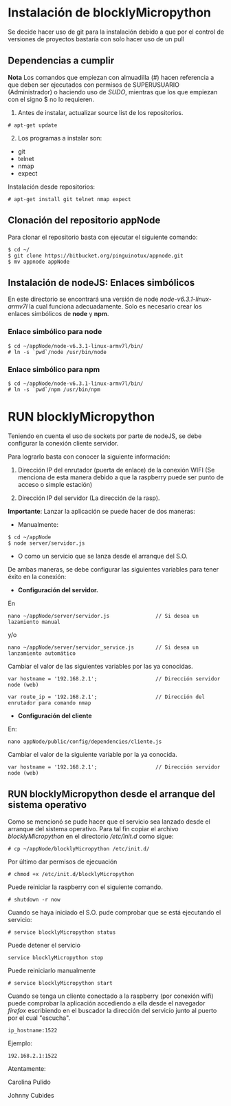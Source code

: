 # Instalación de blocklyMicropython #

Se decide hacer uso de git para la instalación debido a que por el
control de versiones de proyectos bastaría con solo hacer uso de un pull


##	Dependencias a cumplir ##

**Nota** Los comandos que empiezan con almuadilla (#) hacen referencia
a que deben ser ejecutados con permisos de SUPERUSUARIO (Administrador)
o haciendo uso de *SUDO*, mientras que los que empiezan con el signo $
no lo requieren.

1. Antes de instalar, actualizar source list de los repositorios.

```
# apt-get update
```

2. Los programas a instalar son:

* git
* telnet
* nmap
* expect

Instalación desde repositorios:
```
# apt-get install git telnet nmap expect
```

## Clonación del repositorio appNode #

Para clonar el repositorio basta con ejecutar el siguiente comando:

```
$ cd ~/
$ git clone https://bitbucket.org/pinguinotux/appnode.git
$ mv appnode appNode
```

## Instalación de nodeJS: Enlaces simbólicos ##

En este directorio se encontrará una versión de node *node-v6.3.1-linux-armv7l* 
la cual funciona adecuadamente. Solo es necesario crear los enlaces simbólicos 
de **node** y **npm**.

### Enlace simbólico para node ###

```
$ cd ~/appNode/node-v6.3.1-linux-armv7l/bin/
# ln -s `pwd`/node /usr/bin/node
```

### Enlace simbólico para npm ###

```
$ cd ~/appNode/node-v6.3.1-linux-armv7l/bin/
# ln -s `pwd`/npm /usr/bin/npm
```

# RUN blocklyMicropython #

Teniendo en cuenta el uso de sockets por parte de nodeJS, se debe 
configurar la conexión cliente servidor.

Para lograrlo basta con conocer la siguiente información:

1. Dirección IP del enrutador (puerta de enlace) de la conexión WIFI
 (Se menciona de esta manera debido a que la raspberry puede ser punto de acceso o simple estación)

2. Dirección IP del servidor (La dirección de la rasp).


**Importante**: Lanzar la aplicación se puede hacer de dos maneras: 

* Manualmente:
```
$ cd ~/appNode
$ node server/servidor.js
```
* O como un servicio que se lanza desde el arranque del S.O. 

De ambas maneras, se debe configurar las siguientes variables para tener
éxito en la conexión:

* **Configuración del servidor.**

En 
```
nano ~/appNode/server/servidor.js				// Si desea un lazamiento manual
```
y/o
```
nano ~/appNode/server/servidor_service.js		// Si desea un lanzamiento automático
```

Cambiar el valor de las siguientes variables por las ya conocidas.

```
var hostname = '192.168.2.1';   				// Dirección servidor node (web)
```

```
var route_ip = '192.168.2.1';   				// Dirección del enrutador para comando nmap
```

* **Configuración del cliente**

En:

```
nano appNode/public/config/dependencies/cliente.js
```

Cambiar el valor de la siguiente variable por la ya conocida.

```
var hostname = '192.168.2.1';					// Dirección servidor node (web)
```

## RUN blocklyMicropython desde el arranque del sistema operativo ##

Como se mencionó se pude hacer que el servicio sea lanzado desde el arranque
del sistema operativo. Para tal fin copiar el archivo *blocklyMicropython* en
el directorio */etc/init.d* como sigue:

```
# cp ~/appNode/blocklyMicropython /etc/init.d/
```

Por último dar permisos de ejecuación

```
# chmod +x /etc/init.d/blocklyMicropython
```

Puede reiniciar la raspberry con el siguiente comando.

```
# shutdown -r now
```

Cuando se haya iniciado el S.O. pude comprobar que se está ejecutando el servicio:

```
# service blocklyMicropython status
```

Puede detener el servicio

```
service blocklyMicropython stop
```

Puede reiniciarlo manualmente

```
# service blocklyMicropython start
```

Cuando se tenga un cliente conectado a la raspberry (por conexión wifi)
puede comprobar la aplicación accediendo a ella desde el navegador *firefox*
escribiendo en el buscador la dirección del servicio junto al puerto por el cual "escucha".

```
ip_hostname:1522
```

Ejemplo:

```
192.168.2.1:1522
```

Atentamente:

Carolina Pulido

Johnny Cubides